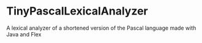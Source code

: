 # TinyPascalLexicalAnalyzer
A lexical analyzer of a shortened version of the Pascal language made with Java and Flex
